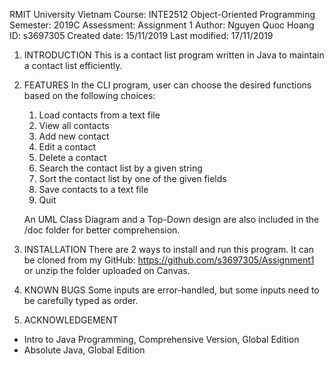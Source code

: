 RMIT University Vietnam
Course: INTE2512 Object-Oriented Programming
Semester: 2019C
Assessment: Assignment 1
Author: Nguyen Quoc Hoang
ID: s3697305
Created  date: 15/11/2019
Last modified: 17/11/2019

1. INTRODUCTION
This is a contact list program written in Java to maintain a contact list efficiently.

2. FEATURES
    In the CLI program, user can choose the desired functions based on the following choices:
    1. Load contacts from a text file
    2. View all contacts
    3. Add new contact
    4. Edit a contact 
    5. Delete a contact
    6. Search the contact list by a given string
    7. Sort the contact list by one of the given fields
    8. Save contacts to a text file
    9. Quit 
    
    An UML Class Diagram and a Top-Down design are also included in the /doc folder for better comprehension.

3. INSTALLATION
    There are 2 ways to install and run this program. It can be cloned from my GitHub: https://github.com/s3697305/Assignment1 or unzip the folder uploaded on Canvas.
    
    
4. KNOWN BUGS
Some inputs are error-handled, but some inputs need to be carefully typed as order.

5. ACKNOWLEDGEMENT
- Intro to Java Programming, Comprehensive Version, Global Edition
- Absolute Java, Global Edition